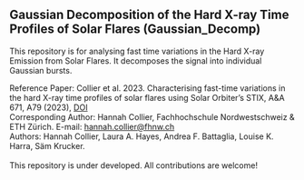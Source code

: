 ## Gaussian Decomposition of the Hard X-ray Time Profiles of Solar Flares (Gaussian_Decomp)

This repository is for analysing fast time variations in the Hard X-ray Emission from Solar Flares. It decomposes the signal into individual Gaussian bursts. 

Reference Paper: Collier et al. 2023. Characterising fast-time variations in the hard X-ray time profiles of solar flares using Solar Orbiter’s STIX, A&A 671, A79 (2023), [DOI](https://doi.org/10.1051/0004-6361/202245293)\
Corresponding Author: Hannah Collier, Fachhochschule Nordwestschweiz & ETH Zürich. E-mail: hannah.collier@fhnw.ch \
Authors: Hannah Collier, Laura A. Hayes, Andrea F. Battaglia, Louise K. Harra, Säm Krucker. \
\
This repository is under developed. All contributions are welcome!
